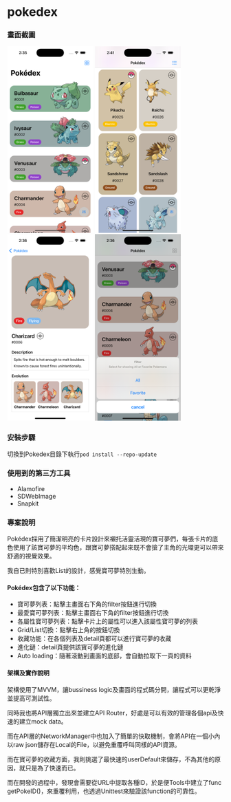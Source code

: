 # pokedex

### 畫面截圖

<img src="./Screenshot/1.png" alt="Logo" width="200">
<img src="./Screenshot/2.png" alt="Logo" width="200">
<img src="./Screenshot/4.png" alt="Logo" width="200">
<img src="./Screenshot/5.png" alt="Logo" width="200">

### 安裝步驟

切換到Pokedex目錄下執行```pod install --repo-update```

### 使用到的第三方工具

- Alamofire
- SDWebImage
- Snapkit

### 專案說明

Pokédex採用了簡潔明亮的卡片設計來襯托活靈活現的寶可夢們，每張卡片的底色使用了該寶可夢的平均色，跟寶可夢搭配起來既不會搶了主角的光環更可以帶來舒適的視覺效果。

我自已則特別喜歡List的設計，感覺寶可夢特別生動。

#### Pokédex包含了以下功能：
- 寶可夢列表：點擊主畫面右下角的filter按鈕進行切換
- 最愛寶可夢列表：點擊主畫面右下角的filter按鈕進行切換
- 各屬性寶可夢列表：點擊卡片上的屬性可以進入該屬性寶可夢的列表
- Grid/List切換：點擊右上角的按鈕切換
- 收藏功能：在各個列表及detail頁都可以進行寶可夢的收藏
- 進化鏈：detail頁提供該寶可夢的進化鏈
- Auto loading：隨著滾動到畫面的底部，會自動拉取下一頁的資料

#### 架構及實作說明

架構使用了MVVM，讓bussiness logic及畫面的程式碼分開，讓程式可以更乾淨並提高可測試性。

同時我也將API層獨立出來並建立API Router，好處是可以有效的管理各個api及快速的建立mock data。

而在API層的NetworkManager中也加入了簡單的快取機制，會將API在一個小內以raw json儲存在Local的File，以避免重覆呼叫同樣的API資源。

而在寶可夢的收藏方面，我則挑選了最快速的userDefault來儲存，不為其他的原因，就只是為了快速而已。

而在開發的過程中，發現會需要從URL中提取各種ID，於是便Tools中建立了func getPokeID()，來重覆利用，也透過Unittest來驗證該function的可靠性。




